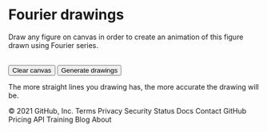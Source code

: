 <!DOCTYPE html>
<html>
<head>
  <meta charset="UTF-8">
  <meta http-equiv="X-UA-Compatible" content="IE=edge">
  <meta name="viewport" content="width=device-width, initial-scale=1">
  <title>Fourier Drawing</title>
  <link rel="stylesheet" type="text/css"href="style.css">
  
</head>
<body>
  <h1 class= "h1" >Fourier drawings</h1>
  <p>Draw any figure on canvas in order to create an animation of this figure drawn using Fourier series. </p>
  <br>
  <button class="button" onclick="Clear()">Clear canvas</button>
  <button class="button"onclick="setup()">Generate drawings</button>
  <canvas id = "canvas" class = "canvas" style = "background : rgb(236, 231, 231); margin:20px 20px; border-color:black; border-width:2px; border-radius:5px;" height = "600px" width = "600px"></canvas>
 <p>The more straight lines you drawing has, the more accurate the drawing will be.</p>


 
  <script src="https://cdnjs.cloudflare.com/ajax/libs/p5.js/0.7.2/p5.min.js"></script>
  <script src="https://cdnjs.cloudflare.com/ajax/libs/p5.js/0.7.2/addons/p5.dom.min.js"></script>
  <script src="drawing.js"></script>
  
  <script src="fourier.js"></script>
  <script src="sketch.js"></script>
</body>
</html>
© 2021 GitHub, Inc.
Terms
Privacy
Security
Status
Docs
Contact GitHub
Pricing
API
Training
Blog
About
